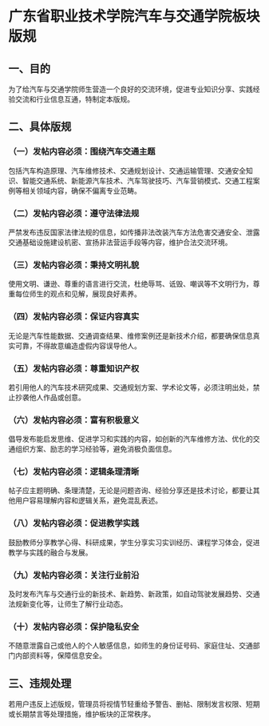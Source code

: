 # 广东省职业技术学院汽车与交通学院板块版规

## 一、目的
为了给汽车与交通学院师生营造一个良好的交流环境，促进专业知识分享、实践经验交流和行业信息互通，特制定本版规。

## 二、具体版规

### （一）发帖内容必须：围绕汽车交通主题
包括汽车构造原理、汽车维修技术、交通规划设计、交通运输管理、交通安全知识、智能交通系统、新能源汽车技术、汽车驾驶技巧、汽车营销模式、交通工程案例等相关领域内容，确保不偏离专业范畴。

### （二）发帖内容必须：遵守法律法规
严禁发布违反国家法律法规的信息，如传播非法改装汽车方法危害交通安全、泄露交通基础设施建设机密、宣扬非法营运手段等内容，维护合法交流环境。

### （三）发帖内容必须：秉持文明礼貌
使用文明、谦逊、尊重的语言进行交流，杜绝辱骂、诋毁、嘲讽等不文明行为，尊重每位师生的观点和见解，展现良好素养。

### （四）发帖内容必须：保证内容真实
无论是汽车性能数据、交通调查结果、维修案例还是新技术介绍，都要确保信息真实可靠，不得故意编造虚假内容误导他人。

### （五）发帖内容必须：尊重知识产权
若引用他人的汽车技术研究成果、交通规划方案、学术论文等，必须注明出处，禁止抄袭他人作品或创意。

### （六）发帖内容必须：富有积极意义
倡导发布能启发思维、促进学习和实践的内容，如创新的汽车维修方法、优化的交通组织方案、励志的学习经验等，避免消极负面信息。

### （七）发帖内容必须：逻辑条理清晰
帖子应主题明确、条理清楚，无论是问题咨询、经验分享还是技术讨论，都要让其他用户容易理解内容和逻辑关系，避免混乱表述。

### （八）发帖内容必须：促进教学实践
鼓励教师分享教学心得、科研成果，学生分享实习实训经历、课程学习体会，促进教学与实践的融合与发展。

### （九）发帖内容必须：关注行业前沿
及时发布汽车与交通行业的新技术、新趋势、新政策，如自动驾驶发展趋势、交通法规新变化等，让师生了解行业动态。

### （十）发帖内容必须：保护隐私安全
不随意泄露自己或他人的个人敏感信息，如师生的身份证号码、家庭住址、交通部门内部资料等，保障信息安全。

## 三、违规处理
若用户违反上述版规，管理员将视情节轻重给予警告、删帖、限制发言权限、短期或长期禁言等处理措施，维护板块的正常秩序。